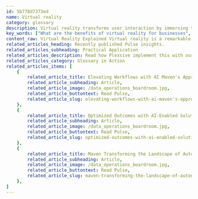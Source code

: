 ```yaml
---
id: 5b778d7373ed
name: Virtual reality
category: glossary
description: Virtual reality transforms user interaction by immersing them in a digitally constructed environment, enhancing customer engagement, operational training, and creating new revenue opportunities for businesses.
key_words: ["What are the benefits of virtual reality for businesses", "How can virtual reality improve customer experience", "What is the role of virtual reality in retail", "How does virtual reality enhance employee training", "What are the applications of virtual reality in product visualization", "Can virtual reality increase sales in business", "How does virtual reality create additional revenue streams", "What is the impact of head-mounted displays in virtual reality", "How can businesses integrate virtual reality into their strategy", "What are the operational benefits of using virtual reality in business."]
content_raw: Virtual Reality Explained Virtual reality is a remarkable blend of the digital and the physical realm. Utilising sophisticated technology, it creates a cyber landscape where users can interact and engage with a non-tangible reality. With potential touchpoints ranging from a computer screen showcasing how a product would fit into a customer's space to immersive experiences through head-mounted displays, this technology truly unlocks the limitless possibilities of a virtual dimension. How Does Virtual Reality Benefit Businesses? Integrating virtual reality in your business strategy can translate into significant advancements. In retail, virtual reality plays a fundamental role in driving traffic, boosting sales and reinventing customer experiences. It has the potential to immerse customers into an exciting, enlightening and customised shopping world, thereby fostering deeper connections and driving engagement. In operational contexts, virtual reality can drastically cut down the time and expenditure tied to repairs. Providing employees with a more realistic training environment enhances their skillset and productivity and refines the quality of their work dramatically. Further expanding the horizon, virtual reality represents a fertile ground for additional revenue streams. Businesses can leverage location-based advertising or capitalise on up-selling initiatives by offering complementary products and services in this digitally engineered environment. In brief, virtual reality is positioned at the frontier of delivering state-of-the-art solutions to modern business challenges. With Maven Technologies, you stand a chance to exploit this high-tech tool to its full potential and elevate your business to previously inconceivable heights. Gain an edge over your competitors by embracing the productivity and impressive real-world benefits that our expertly implemented virtual reality solutions have to offer.
related_articles_heading: Recently published Pulse insights.
related_articles_subheading: Practical Application
related_articles_description: Read how Plexsive implement this with our clients.
related_articles_category: Glossary in Action
related_articles_items: [
	{
		related_article_title: Elevating Workflows with AI Maven's Approach,
		related_article_subheading: Article,
		related_article_image: /data_operations_boardroom.jpg,
		related_article_buttontext: Read Pulse,
		related_article_slug: elevating-workflows-with-ai-maven's-approach
	},
	{
		related_article_title: Optimized Outcomes with AI-Enabled Solutions,
		related_article_subheading: Article,
		related_article_image: /data_operations_boardroom.jpg,
		related_article_buttontext: Read Pulse,
		related_article_slug: optimized-outcomes-with-ai-enabled-solutions
	},
	{
		related_article_title: Maven Transforming the Landscape of Autonomous Vehicles,
		related_article_subheading: Article,
		related_article_image: /data_operations_boardroom.jpg,
		related_article_buttontext: Read Pulse,
		related_article_slug: maven-transforming-the-landscape-of-autonomous-vehicles
	},
]
---
```


